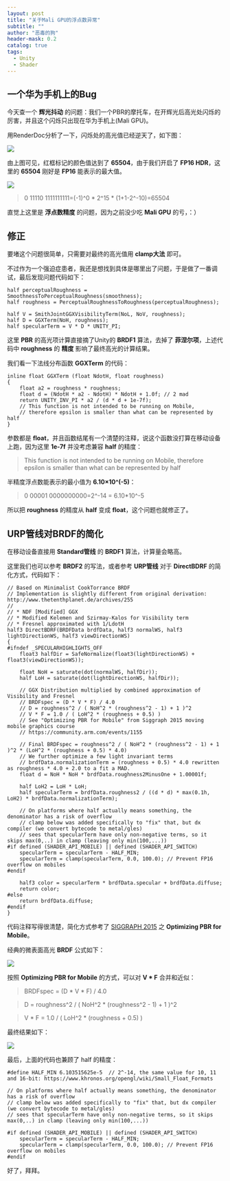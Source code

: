 ```yaml
---
layout: post
title: "关于Mali GPU的浮点数异常"
subtitle: ""
author: "恶毒的狗"
header-mask: 0.2
catalog: true
tags:
  - Unity
  - Shader
---
```


## 一个华为手机上的Bug

今天查一个 **辉光抖动** 的问题：我们一个PBR的摩托车，在开辉光后高光处闪烁的厉害，并且这个闪烁只出现在华为手机上(Mali GPU)。

用RenderDoc分析了一下，闪烁处的高光值已经逆天了，如下图：

![](/img/mali-float-presion/screenshot1.png)

由上图可见，红框标记的颜色值达到了 **65504**，由于我们开启了 **FP16 HDR**，这里的 **65504** 刚好是 **FP16** 能表示的最大值。

![](/img/mali-float-presion/screenshot2.png)

> 0 11110 1111111111=(-1)^0 * 2^15 * (1+1-2^-10)=65504

直觉上这里是 **浮点数精度** 的问题，因为之前没少吃 **Mali GPU** 的亏，：）

## 修正

要堵这个问题很简单，只需要对最终的高光值用 **clamp大法** 即可。

不过作为一个强迫症患者，我还是想找到具体是哪里出了问题，于是做了一番调试，最后发现问题代码如下：

```
half perceptualRoughness = SmoothnessToPerceptualRoughness(smoothness);
half roughness = PerceptualRoughnessToRoughness(perceptualRoughness);

half V = SmithJointGGXVisibilityTerm(NoL, NoV, roughness); 
half D = GGXTerm(NoH, roughness);
half specularTerm = V * D * UNITY_PI;
```

这里 **PBR** 的高光项计算直接摘了Unity的 **BRDF1** 算法，去掉了 **菲涅尔项**，上述代码中 **roughness** 的 **精度** 影响了最终高光的计算结果。

我们看一下法线分布函数 **GGXTerm** 的代码：

```
inline float GGXTerm (float NdotH, float roughness)
{
    float a2 = roughness * roughness;
    float d = (NdotH * a2 - NdotH) * NdotH + 1.0f; // 2 mad
    return UNITY_INV_PI * a2 / (d * d + 1e-7f); 
    // This function is not intended to be running on Mobile,
    // therefore epsilon is smaller than what can be represented by half
}
```

参数都是 **float**，并且函数结尾有一个清楚的注释，说这个函数没打算在移动设备上跑，因为这里 **1e-7f** 并没考虑兼容 **half** 的精度：

> This function is not intended to be running on Mobile, therefore epsilon is smaller than what can be represented by half

半精度浮点数能表示的最小值为 **6.10×10^(-5)**：

> 0 00001 0000000000=2^-14 = 6.10*10^-5

所以把 **roughness** 的精度从 **half** 变成 **float**，这个问题也就修正了。

## URP管线对BRDF的简化

在移动设备直接用 **Standard管线** 的 **BRDF1** 算法，计算量会略高。

这里我们也可以参考 **BRDF2** 的写法，或者参考 **URP管线** 对于 **DirectBDRF** 的简化方式，代码如下：

```
// Based on Minimalist CookTorrance BRDF
// Implementation is slightly different from original derivation: http://www.thetenthplanet.de/archives/255
//
// * NDF [Modified] GGX  
// * Modified Kelemen and Szirmay-Kalos for Visibility term
// * Fresnel approximated with 1/LdotH 
half3 DirectBDRF(BRDFData brdfData, half3 normalWS, half3 lightDirectionWS, half3 viewDirectionWS)
{
#ifndef _SPECULARHIGHLIGHTS_OFF
    float3 halfDir = SafeNormalize(float3(lightDirectionWS) + float3(viewDirectionWS)); 

    float NoH = saturate(dot(normalWS, halfDir));
    half LoH = saturate(dot(lightDirectionWS, halfDir));

    // GGX Distribution multiplied by combined approximation of Visibility and Fresnel 
    // BRDFspec = (D * V * F) / 4.0
    // D = roughness^2 / ( NoH^2 * (roughness^2 - 1) + 1 )^2 
    // V * F = 1.0 / ( LoH^2 * (roughness + 0.5) )
    // See "Optimizing PBR for Mobile" from Siggraph 2015 moving mobile graphics course
    // https://community.arm.com/events/1155

    // Final BRDFspec = roughness^2 / ( NoH^2 * (roughness^2 - 1) + 1 )^2 * (LoH^2 * (roughness + 0.5) * 4.0)
    // We further optimize a few light invariant terms 
    // brdfData.normalizationTerm = (roughness + 0.5) * 4.0 rewritten as roughness * 4.0 + 2.0 to a fit a MAD. 
    float d = NoH * NoH * brdfData.roughness2MinusOne + 1.00001f;

    half LoH2 = LoH * LoH;    
    half specularTerm = brdfData.roughness2 / ((d * d) * max(0.1h, LoH2) * brdfData.normalizationTerm);

    // On platforms where half actually means something, the denominator has a risk of overflow
    // clamp below was added specifically to "fix" that, but dx compiler (we convert bytecode to metal/gles)
    // sees that specularTerm have only non-negative terms, so it skips max(0,..) in clamp (leaving only min(100,...))
#if defined (SHADER_API_MOBILE) || defined (SHADER_API_SWITCH)
    specularTerm = specularTerm - HALF_MIN;
    specularTerm = clamp(specularTerm, 0.0, 100.0); // Prevent FP16 overflow on mobiles
#endif

    half3 color = specularTerm * brdfData.specular + brdfData.diffuse;
    return color;
#else
    return brdfData.diffuse;  
#endif
}
```

代码注释写得很清楚，简化方式参考了 [SIGGRAPH 2015](https://community.arm.com/events/1155) 之 **Optimizing PBR for Mobile**。

经典的微表面高光 **BRDF** 公式如下：

![](/img/mali-float-presion/screenshot3.png)

按照 **Optimizing PBR for Mobile** 的方式，可以对 **V * F** 合并和近似：

> BRDFspec = (D * V * F) / 4.0

> D = roughness^2 / ( NoH^2 * (roughness^2 - 1) + 1 )^2 

> V * F = 1.0 / ( LoH^2 * (roughness + 0.5) )

最终结果如下：

![](/img/mali-float-presion/screenshot4.png)

最后，上面的代码也兼顾了 half 的精度：

```
#define HALF_MIN 6.103515625e-5  // 2^-14, the same value for 10, 11 and 16-bit: https://www.khronos.org/opengl/wiki/Small_Float_Formats

// On platforms where half actually means something, the denominator has a risk of overflow
// clamp below was added specifically to "fix" that, but dx compiler (we convert bytecode to metal/gles)
// sees that specularTerm have only non-negative terms, so it skips max(0,..) in clamp (leaving only min(100,...))

#if defined (SHADER_API_MOBILE) || defined (SHADER_API_SWITCH)
    specularTerm = specularTerm - HALF_MIN;
    specularTerm = clamp(specularTerm, 0.0, 100.0); // Prevent FP16 overflow on mobiles
#endif
```

好了，拜拜。











































































































































































































































